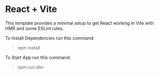 # React + Vite

This template provides a minimal setup to get React working in Vite with HMR and some ESLint rules.

To Install Dependencies run this command:
> npm install

To Start App run this command:
> npm run dev
